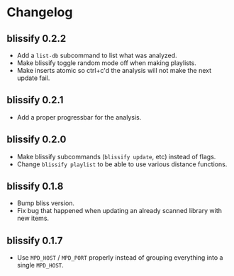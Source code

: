 # Changelog

## blissify 0.2.2
* Add a `list-db` subcommand to list what was analyzed.
* Make blissify toggle random mode off when making playlists.
* Make inserts atomic so ctrl+c'd the analysis will not make the next update
  fail.

## blissify 0.2.1
* Add a proper progressbar for the analysis.

## blissify 0.2.0
* Make blissify subcommands (`blissify update`, etc) instead of flags.
* Change `blissify playlist` to be able to use various distance functions.

## blissify 0.1.8
* Bump bliss version.
* Fix bug that happened when updating an already scanned library with new items.

## blissify 0.1.7

* Use `MPD_HOST` / `MPD_PORT` properly instead of grouping everything into
  a single `MPD_HOST`.

